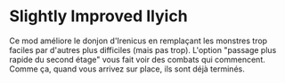 # Slightly Improved Ilyich

Ce mod améliore le donjon d'Irenicus en remplaçant les monstres trop faciles par d'autres plus difficiles (mais pas trop).
L'option "passage plus rapide du second étage" vous fait voir des combats qui commencent. Comme ça, quand vous arrivez sur place, ils sont déjà terminés.
